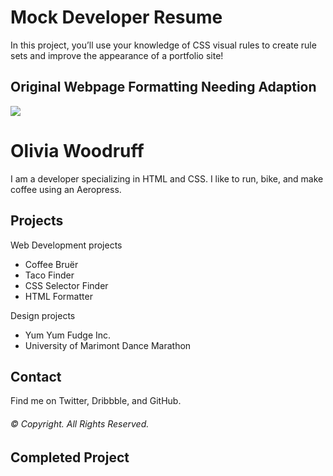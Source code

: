 # Mock Developer Resume

In this project, you’ll use your knowledge of CSS visual rules to create rule sets and improve the appearance of a portfolio site!

## Original Webpage Formatting Needing Adaption

<!DOCTYPE html>
<html>

<body>
  <div class="header">
    <img src="https://content.codecademy.com/courses/freelance-1/unit-2/travel.jpeg" />
    <h1>Olivia Woodruff</h1>
    <p class="about-me">I am a developer specializing in HTML and CSS. I like to run, bike, and make coffee using an Aeropress.</p>
  </div>

  <h2>Projects</h2>
  <p class="title">Web Development projects</p>
  <ul>
    <li>Coffee Bruër</li>
    <li>Taco Finder</li>
    <li>CSS Selector Finder</li>
    <li>HTML Formatter</li>
  </ul>

  <p class="title">Design projects</p>
  <ul>
    <li>Yum Yum Fudge Inc.</li>
    <li>University of Marimont Dance Marathon</li>
  </ul>
  <h2>Contact</h2>
  <p>Find me on Twitter, Dribbble, and GitHub.</p>

  <h6>&copy; Copyright. All Rights Reserved.</h6>
</body>

</html>

## Completed Project

